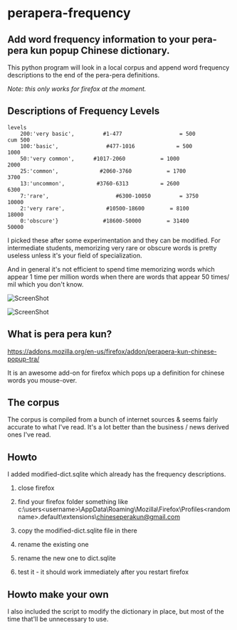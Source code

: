 perapera-frequency
==================

Add word frequency information to your pera-pera kun popup Chinese dictionary.
--------------------------------------------------------------------------------------------------------------

This python program will look in a local corpus and append word frequency descriptions to the end of the pera-pera definitions.

*Note: this only works for firefox at the moment.*





Descriptions of Frequency Levels
---------------------------------------

    levels
        200:'very basic',         #1-477                  = 500                         cum 500
        100:'basic',               #477-1016             = 500                          1000
        50:'very common',      #1017-2060           = 1000                        2000
        25:'common',             #2060-3760           = 1700                        3700
        13:'uncommon',          #3760-6313          = 2600                        6300
        7:'rare',                     #6300-10050         = 3750                        10000
        2:'very rare',             #10500-18600        = 8100                        18000
        0:'obscure'}              #18600-50000        = 31400                      50000
        
        
I picked these after some experimentation and they can be modified.  For intermediate students, memorizing very rare or obscure words is pretty useless unless it's your field of specialization.

And in general it's not efficient to spend time memorizing words which appear 1 time per million words when there are words that appear 50 times/ mil which you don't know.

![ScreenShot](https://raw.github.com/ernop/perapera-frequency/master/common.png)

![ScreenShot](https://raw.github.com/ernop/perapera-frequency/master/veryrare.png)


What is pera pera kun?
-----------------------------------

https://addons.mozilla.org/en-us/firefox/addon/perapera-kun-chinese-popup-tra/ 

It is an awesome add-on for firefox which pops up a definition for chinese words you mouse-over.


The corpus
----------------------------
The corpus is compiled from a bunch of internet sources & seems fairly accurate to what I've read.  It's a lot better than the business / news derived ones I've read.


Howto
-----------------
I added modified-dict.sqlite which already has the frequency descriptions.  

1. close firefox

2. find your firefox folder something like c:\users\<username>\AppData\Roaming\Mozilla\Firefox\Profiles\<random name>.default\extensions\chineseperakun@gmail.com

3. copy the modified-dict.sqlite file in there

4. rename the existing one

5. rename the new one to dict.sqlite

6. test it - it should work immediately after you restart firefox


Howto make your own
---------------------------------
I also included the script to modify the dictionary in place, but most of the time that'll be unnecessary to use.